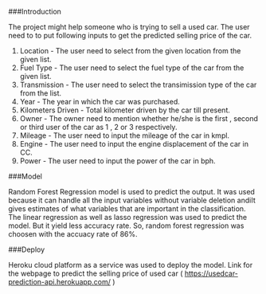 ###Introduction

The project might help someone who is trying to sell a used car. The user need to to put following inputs to get the predicted selling price of the car.

1. Location - The user need to select from the given location from the given list.
2. Fuel Type - The user need to select the fuel type of the car from the given list.
3. Transmission - The user need to select the transimission type of the car from the list.
4. Year - The year in which the car was purchased.
5. Kilometers Driven - Total kilometer driven by the car till present.
6. Owner - The owner need to mention whether he/she is the first , second or third user of the car as 1 , 2 or 3 respectively.
7. Mileage - The user need to input the mileage of the car in kmpl.
8. Engine - The user need to input the engine displacement of the car in CC.
9. Power - The user need to input the power of the car in bph.

###Model

Random Forest Regression model is used to predict the output. It was used because it can handle all the input variables without variable deletion andiIt gives estimates of what variables that are important in the classification.
The linear regression as well as lasso regression was used to predict the model. But it yield less accuracy rate. So, random forest regression was choosen with the accuacy rate of 86%.

###Deploy

Heroku cloud platform as a service was used to deploy the model.
Link for the webpage to predict the selling price of used car ( https://usedcar-prediction-api.herokuapp.com/ )
